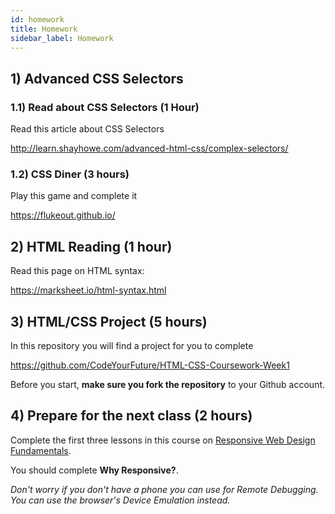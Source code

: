 ```yaml
---
id: homework
title: Homework
sidebar_label: Homework
---
```


## 1) Advanced CSS Selectors

### 1.1) Read about CSS Selectors (1 Hour)

Read this article about CSS Selectors

http://learn.shayhowe.com/advanced-html-css/complex-selectors/

### 1.2) CSS Diner (3 hours)

Play this game and complete it

https://flukeout.github.io/

## 2) HTML Reading (1 hour)

Read this page on HTML syntax:

https://marksheet.io/html-syntax.html

## 3) HTML/CSS Project (5 hours)

In this repository you will find a project for you to complete

https://github.com/CodeYourFuture/HTML-CSS-Coursework-Week1

Before you start, **make sure you fork the repository** to your Github account.

## 4) Prepare for the next class (2 hours)

Complete the first three lessons in this course on [Responsive Web Design Fundamentals](https://www.udacity.com/course/responsive-web-design-fundamentals--ud893).

You should complete **Why Responsive?**.

_Don't worry if you don't have a phone you can use for Remote Debugging. You can use the browser's Device Emulation instead._
